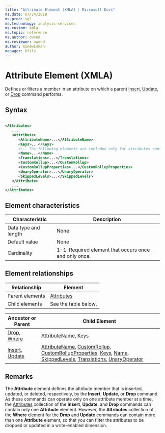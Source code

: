 ```yaml
---
title: "Attribute Element (XMLA) | Microsoft Docs"
ms.date: 07/24/2018
ms.prod: sql
ms.technology: analysis-services
ms.custom: xmla
ms.topic: reference
ms.author: owend
ms.reviewer: owend
author: minewiskan
manager: kfile
---
```

# Attribute Element (XMLA)

  Defines or filters a member in an attribute on which a parent [Insert](../xml-elements-commands/insert-element-xmla.md), [Update](../xml-elements-commands/update-element-xmla.md), or [Drop](../xml-elements-commands/drop-element-xmla.md) command performs.  
  
## Syntax  
  
```xml  
  
<Attributes>  
   ...  
   <Attribute>  
      <AttributeName>...</AttributeName>  
      <Keys>...</Keys>  
      <!-- The following elements are included only for attributes contained in the Attributes element of a parent Insert or Update command -->  
      <Name>...</Name>  
      <Translations>...</Translations>  
      <CustomRollup>...</CustomRollup>  
      <CustomRollupProperties>...</CustomRollupProperties>  
      <UnaryOperator>...</UnaryOperator>  
      <SkippedLevels>...</SkippedLevels>  
   </Attribute>  
   ...  
</Attributes>  
```  
  
## Element characteristics  
  
|Characteristic|Description|  
|--------------------|-----------------|  
|Data type and length|None|  
|Default value|None|  
|Cardinality|1-1: Required element that occurs once and only once.|  
  
## Element relationships  
  
|Relationship|Element|  
|------------------|-------------|  
|Parent elements|[Attributes](../xml-elements-properties/attributes-element-xmla.md)|  
|Child elements|See the table below.|  
  
|Ancestor or Parent|Child Element|  
|------------------------|-------------------|  
|[Drop](../xml-elements-commands/drop-element-xmla.md), [Where](../xml-elements-properties/where-element-xmla.md)|[AttributeName](../xml-elements-properties/attributename-element-xmla.md), [Keys](../xml-elements-properties/keys-element-xmla.md)|  
|[Insert](../xml-elements-commands/insert-element-xmla.md), [Update](../xml-elements-commands/update-element-xmla.md)|[AttributeName](../xml-elements-properties/attributename-element-xmla.md), [CustomRollup](../xml-elements-properties/customrollup-element-xmla.md), [CustomRollupProperties](../xml-elements-properties/customrollupproperties-element-xmla.md), [Keys](../xml-elements-properties/keys-element-xmla.md), [Name](../xml-elements-properties/name-element-xmla.md), [SkippedLevels](../xml-elements-properties/skippedlevels-element-xmla.md), [Translations](../xml-elements-properties/translations-element-xmla.md), [UnaryOperator](../xml-elements-properties/unaryoperator-element-xmla.md)|  
  
## Remarks  
 The **Attribute** element defines the attribute member that is inserted, updated, or deleted, respectively, by the **Insert**, **Update**, or **Drop** command. As these commands can operate only on one attribute member at a time, the [Attributes](../xml-elements-properties/attributes-element-xmla.md) collection of the **Insert**, **Update**, and **Drop** commands can contain only one **Attribute** element. However, the **Attributes** collection of the **Where** element for the **Drop** and **Update** commands can contain more than one **Attribute** element, so that you can filter the attributes to be dropped or updated in a write-enabled dimension.  
